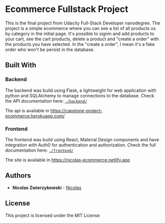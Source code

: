 # Ecommerce Fullstack Project
 This is the final project from Udacity Full-Stack Developer nanodegree.
 The project is a simple ecommerce  where you can see a list of all products os by category in the initial page.
 It's possible to signin and add products to your cart, see the cart products, delete a product and "create a order" with the products you have selected. In the "create a order", I mean it's a fake order who won't be persist in the database.
 
## Built With

### Backend
The backend was build using Flask, a lightweight for web application with python and SQLAlchemy to manage connections to the database.
Check the API documentation here: [`./backend/`](https://github.com/nicolaszwier/udacity-capstone-project-ecommerce/tree/master/Backend/)

The api is available in https://capstone-project-ecommerce.herokuapp.com/

### Frontend
The frontend was build using React, Material Design components and have integration with Auth0 for authentication and authorization.
Check the full documentation here: [`./frontend/`](https://github.com/nicolaszwier/udacity-capstone-project-ecommerce/tree/master/Backend/)

The site is available in https://nicolas-ecommerce.netlify.app

## Authors

* **Nicolas Zwierzykowski** - [Nicolas](https://github.com/nicolaszwier)

## License

This project is licensed under the MIT License
